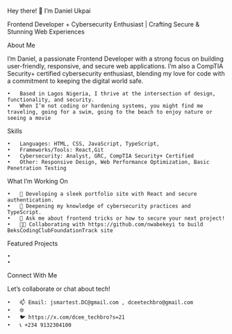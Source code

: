 Hey there! 👋 I’m Daniel Ukpai 

Frontend Developer + Cybersecurity Enthusiast | Crafting Secure & Stunning Web Experiences

About Me

I’m Daniel, a passionate Frontend Developer with a strong focus on building user-friendly, responsive, and secure web applications. I’m also a CompTIA Security+ certified cybersecurity enthusiast, blending my love for code with a commitment to keeping the digital world safe.

	•	Based in Lagos Nigeria, I thrive at the intersection of design, functionality, and security.
	•	When I’m not coding or hardening systems, you might find me traveling, going for a swim, going to the beach to enjoy nature or seeing a movie

Skills

	•	Languages: HTML, CSS, JavaScript, TypeScript,
	•	Frameworks/Tools: React,Git
	•	Cybersecurity: Analyst, GRC, CompTIA Security+ Certified
	•	Other: Responsive Design, Web Performance Optimization, Basic Penetration Testing

What I’m Working On

	•	🔭 Developing a sleek portfolio site with React and secure authentication.
	•	🌱 Deepening my knowledge of cybersecurity practices and TypeScript.
	•	💬 Ask me about frontend tricks or how to secure your next project!
    •   👨‍💻 Collaborating with https://github.com/nwabekeyi to build BeksCodingClubFoundationTrack site
Featured Projects

	•	
	•	

Connect With Me

Let’s collaborate or chat about tech!

	•	📫 Email: jsmartest.DC@gmail.com , dceetechbro@gmail.com
	•	🌐 
	•	🐦 https://x.com/dcee_techbro?s=21
	•	📞 +234 9132304100

<!---
dceetechbro/dceetechbro is a ✨ special ✨ repository because its `README.md` (this file) appears on your GitHub profile.
You can click the Preview link to take a look at your changes.
--->
